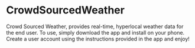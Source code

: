 # CrowdSourcedWeather
Crowd Sourced Weather, provides real-time, hyperlocal weather data for the end user. To use, simply download the app and install on your phone. Create a user account using the instructions provided in the app and enjoy!
